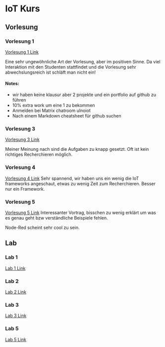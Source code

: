 # IoT Kurs 
## Vorlesung
### Vorlesung 1
[Vorlesung 1 Link](https://github.com/Witzeneder/IoT/blob/master/Vorlesung/Jakob/Vorlesung1.md)

Eine sehr ungewöhnliche Art der Vorlesung, aber im positiven Sinne. Da viel Interaktion mit den Studenten stattfindet und die Vorlesung sehr abwechslungsreich ist schläft man nicht ein!

#### Notes:
* wir haben keine klausur aber 2 projekte und ein portfolio auf github zu führen
* 10% extra work um eine 1 zu bekommen
* Anmelden bei Matrix chatroom ulnoiot
* Nach einem Markdown cheatsheet für github suchen

### Vorlesung 3
[Vorlesung 3 Link](https://github.com/Witzeneder/IoT/blob/master/Vorlesung/Jakob/Vorlesung3.md)

Meiner Meinung nach sind die Aufgaben zu knapp gesetzt. Oft ist kein richtiges Recherchieren möglich. 

### Vorlesung 4
[Vorlesung 4 Link](https://github.com/Witzeneder/IoT/blob/master/Vorlesung/Jakob/Vorlesung4.md)
Sehr spannend, wir haben uns ein wenig die IoT frameworks angeschaut, etwas zu wenig Zeit zum Recherchieren. Besser nur ein Framework.

### Vorlesung 5
[Vorlesung 5 Link](https://github.com/Witzeneder/IoT/blob/master/Vorlesung/Jakob/Vorlesung5.md)
Interessanter Vortrag, bisschen zu wenig erklärt um was es genau geht bzw verständliche Beispiele fehlen. 

Node-Red scheint sehr cool zu sein.
## Lab
### Lab 1
[Lab 1 Link](https://github.com/Witzeneder/IoT/blob/master/%C3%9Cbungen/15_Nov_2018/Instructions.md)
### Lab 2
[Lab 2 Link](https://github.com/Witzeneder/IoT/blob/master/%C3%9Cbungen/16_Nov_2018/Instructions%5Btrigger_and_i2c%5D.md)
### Lab 3
[Lab 3 Link](https://github.com/Witzeneder/IoT/blob/master/%C3%9Cbungen/20_Nov_2018/instruction.md)
### Lab 5
[Lab 5 Link](https://github.com/Witzeneder/IoT/blob/master/%C3%9Cbungen/22_Nov_2018/instruction.md)
